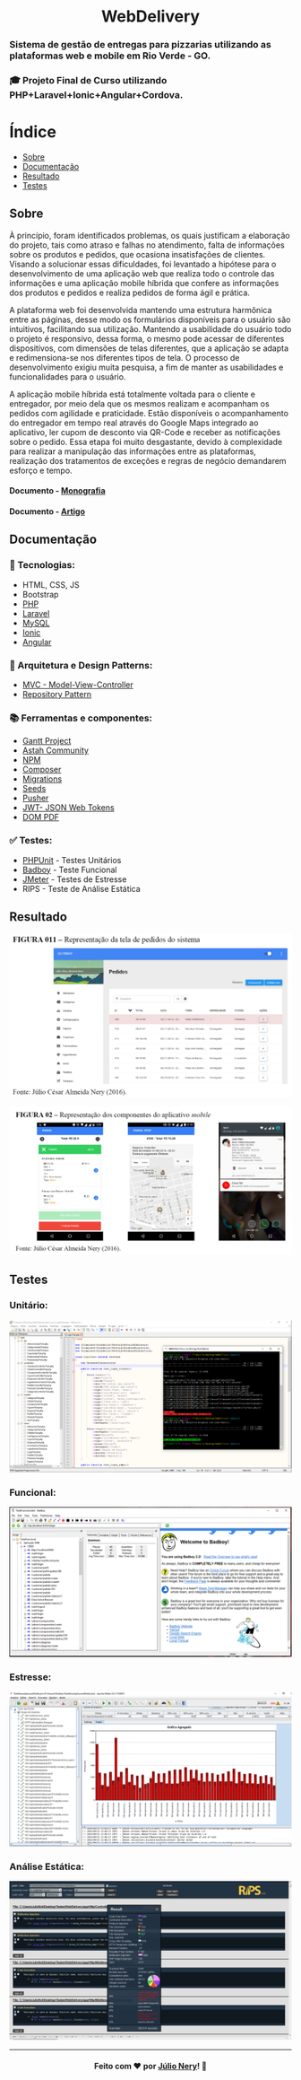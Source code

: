 <h1 align="center">WebDelivery</h1>

### Sistema de gestão de entregas para pizzarias utilizando as plataformas web e mobile em Rio Verde - GO.
### :mortar_board: Projeto Final de Curso utilizando PHP+Laravel+Ionic+Angular+Cordova.

# Índice

- [Sobre](#sobre)
- [Documentação](#documentacao)
- [Resultado](#resultado)
- [Testes](#testes)

## Sobre

À princípio, foram identificados problemas, os quais justificam a elaboração do
projeto, tais como atraso e falhas no atendimento, falta de informações sobre os
produtos e pedidos, que ocasiona insatisfações de clientes. Visando a solucionar essas
dificuldades, foi levantado a hipótese para o desenvolvimento de uma aplicação web que realiza
todo o controle das informações e uma aplicação mobile híbrida que confere as informações
dos produtos e pedidos e realiza pedidos de forma ágil e prática.

A plataforma web foi desenvolvida mantendo uma estrutura harmônica entre as páginas,
desse modo os formulários disponíveis para o usuário são intuitivos, facilitando sua utilização.
Mantendo a usabilidade do usuário todo o projeto é responsivo, dessa forma, o mesmo pode
acessar de diferentes dispositivos, com dimensões de telas diferentes, que a aplicação se adapta
e redimensiona-se nos diferentes tipos de tela. O processo de desenvolvimento exigiu muita
pesquisa, a fim de manter as usabilidades e funcionalidades para o usuário.

A aplicação mobile híbrida está totalmente voltada para o cliente e entregador, por meio
dela que os mesmos realizam e acompanham os pedidos com agilidade e praticidade. Estão
disponíveis o acompanhamento do entregador em tempo real através do Google Maps integrado
ao aplicativo, ler cupom de desconto via QR-Code e receber as notificações sobre o pedido.
Essa etapa foi muito desgastante, devido à complexidade para realizar a manipulação das
informações entre as plataformas, realização dos tratamentos de exceções e regras de negócio
demandarem esforço e tempo.

#### Documento - [Monografia](https://github.com/julionery/laravel-ionic-web-delivery/blob/master/Monografia_J%C3%BAlioC%C3%A9sarAlmeidaNery_2016-02.pdf)
#### Documento - [Artigo](https://github.com/julionery/laravel-ionic-web-delivery/blob/master/Artigo_J%C3%BAlioC%C3%A9sarAlmeidaNery_2016-02.pdf)

<a id="documentacao"></a>

## Documentação
### :rocket: Tecnologias:
- HTML, CSS, JS
- Bootstrap
- [PHP](https://www.php.net/)
- [Laravel](https://laravel.com/)
- [MySQL](https://www.mysql.com/)
- [Ionic](https://ionicframework.com/)
- [Angular](https://angular.io/)

### :briefcase: Arquitetura e Design Patterns: 
 - [MVC - Model-View-Controller](https://en.wikipedia.org/wiki/Model%E2%80%93view%E2%80%93controller)
 - [Repository Pattern](https://cubettech.com/resources/blog/introduction-to-repository-design-pattern/)

### :books: Ferramentas e componentes:
- [Gantt Project](https://www.ganttproject.biz/)
- [Astah Community](https://astah.net/)
- [NPM](https://nodejs.org/en/)
- [Composer](https://getcomposer.org/)
- [Migrations](https://laravel.com/docs/7.x/migrations)
- [Seeds](https://laravel.com/docs/7.x/seeding)
- [Pusher](https://pusher.com/channels?campaignid=916184871&utm_source=adwords&utm_medium=cpc&utm_campaign=Brand_Pusher_Exact&utm_term=pusher&utm_creative=265000529656&gclid=Cj0KCQjwoPL2BRDxARIsAEMm9y8zTkQWAp1DUMIWodwvN49q-EPZWARtXyXfmhxPa-3u9XFB-3xWvMAaAiyCEALw_wcB)
- [JWT- JSON Web Tokens](https://jwt.io/)
- [DOM PDF](https://github.com/dompdf/dompdf)

### :white_check_mark: Testes:
- [PHPUnit](https://phpunit.de/) - Testes Unitários
- [Badboy](http://www.testingtoolsguide.net/tools/badboy/) - Teste Funcional
- [JMeter](https://jmeter.apache.org/index.html) - Testes de Estresse
- RIPS - Teste de Análise Estática

## Resultado

![Image of WebService](https://github.com/JulioNery/WebDelivery/blob/master/imagetcc2.PNG?raw=true)

![Image of App](https://github.com/JulioNery/WebDelivery/blob/master/imagetcc.PNG?raw=true)

## Testes
### Unitário:
![](https://github.com/julionery/docs/blob/master/WeDelivery/unitario.png?raw=true)

### Funcional:
![](https://github.com/julionery/docs/blob/master/WeDelivery/funcional.png?raw=true)

### Estresse:
![](https://github.com/julionery/docs/blob/master/WeDelivery/stress.png?raw=true)

### Análise Estática:
![](https://github.com/julionery/docs/blob/master/WeDelivery/estatica.png?raw=true)


---

<h4 align="center">
    Feito com ❤ por <a href="https://www.linkedin.com/in/julio-nery/" target="_blank">Júlio Nery</a>!
    <g-emoji class="g-emoji" alias="wave" fallback-src="https://github.githubassets.com/images/icons/emoji/unicode/1f44b.png">👋</g-emoji>
</h4>
